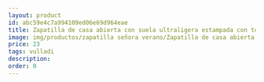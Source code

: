 ```yaml
---
layout: product
id: abc59e4c7a994109ed06e69d964eae
title: Zapatilla de casa abierta con suela ultraligera estampada con topos 
image: img/productos/zapatilla señora verano/Zapatilla de casa abierta con suela ultraligera estampada con topos =23=vulladi.webp
price: 23
tags: vulladi
description: 
order: 0
---
```

